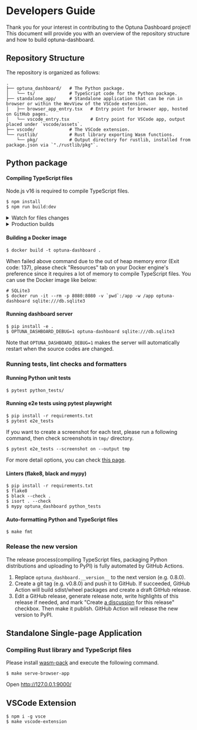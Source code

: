 # Developers Guide

Thank you for your interest in contributing to the Optuna Dashboard project!
This document will provide you with an overview of the repository structure and how to build optuna-dashboard.

## Repository Structure

The repository is organized as follows:

```
.
├── optuna_dashboard/   # The Python package.
│   └── ts/             # TypeScript code for the Python package.
├── standalone_app/     # Standalone application that can be run in browser or within the WevView of the VSCode extension.
│   ├── browser_app_entry.tsx   # Entry point for browser app, hosted on GitHub pages.
│   └── vscode_entry.tsx        # Entry point for VSCode app, output placed under `vscode/assets`.
├── vscode/             # The VSCode extension.
└── rustlib/            # Rust library exporting Wasm functions.
    └── pkg/            # Output directory for rustlib, installed from package.json via `"./rustlib/pkg"`.
```

## Python package

#### Compiling TypeScript files

Node.js v16 is required to compile TypeScript files.

```
$ npm install
$ npm run build:dev
```

<details>
<summary>Watch for files changes</summary>

```
$ npm run watch
```

</details>

<details>
<summary>Production builds</summary>

```
$ npm run build:prd
```

</details>

#### Building a Docker image

```
$ docker build -t optuna-dashboard .
```

When failed above command due to the out of heap memory error (Exit code: 137), please check "Resources" tab on your Docker engine's preference since it requires a lot of memory to compile TypeScript files.
You can use the Docker image like below:

```
# SQLite3
$ docker run -it --rm -p 8080:8080 -v `pwd`:/app -w /app optuna-dashboard sqlite:///db.sqlite3
```

#### Running dashboard server

```
$ pip install -e .
$ OPTUNA_DASHBOARD_DEBUG=1 optuna-dashboard sqlite:///db.sqlite3
```

Note that `OPTUNA_DASHBOARD_DEBUG=1` makes the server will automatically restart when the source codes are changed.

### Running tests, lint checks and formatters

#### Running Python unit tests

```
$ pytest python_tests/
```

#### Running e2e tests using pytest playwright

```
$ pip install -r requirements.txt
$ pytest e2e_tests
```

If you want to create a screenshot for each test, please run a following command, then check screenshots in `tmp/` directory.

```
$ pytest e2e_tests --screenshot on --output tmp
```

For more detail options, you can check [this page](https://playwright.dev/python/docs/test-runners).

#### Linters (flake8, black and mypy)

```
$ pip install -r requirements.txt
$ flake8
$ black --check .
$ isort . --check
$ mypy optuna_dashboard python_tests
```

#### Auto-formatting Python and TypeScript files

```
$ make fmt
```


### Release the new version

The release process(compiling TypeScript files, packaging Python distributions and uploading to PyPI) is fully automated by GitHub Actions.

1. Replace `optuna_dashboard.__version__` to the next version (e.g. 0.8.0).
2. Create a git tag (e.g. v0.8.0) and push it to GitHub. If succeeded, GitHub Action will build sdist/wheel packages and create a draft GitHub release.
3. Edit a GitHub release, generate release note, write highlights of this release if needed, and mark "Create [a discussion](https://github.com/optuna/optuna-dashboard/discussions/categories/announcements) for this release" checkbox. Then make it publish. GitHub Action will release the new version to PyPI.


## Standalone Single-page Application

### Compiling Rust library and TypeScript files

Please install [wasm-pack](https://rustwasm.github.io/wasm-pack/installer/) and execute the following command.

```
$ make serve-browser-app
```

Open http://127.0.0.1:9000/


## VSCode Extension

```
$ npm i -g vsce
$ make vscode-extension
```
